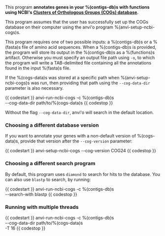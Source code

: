 This program **annotates genes in your %(contigs-db)s with functions using NCBI's [Clusters of Orthologous Groups (COGs) database](https://www.ncbi.nlm.nih.gov/pmc/articles/PMC102395/).**

This program assumes that the user has successfully set up the COGs database on their computer using the anvi'o program %(anvi-setup-ncbi-cogs)s.

This program requires one of two possible inputs: a %(contigs-db)s or a %(fasta)s file of amino acid sequences. When a %(contigs-db)s is provided, the program will store its output in the %(contigs-db)s as a %(functions)s artifact. Otherwise you must specify an output file path using `-o`, to which the program will write a TAB-delimited file containing all the annotations found in the input %(fasta)s file.

If the %(cogs-data)s was stored at a specific path when %(anvi-setup-ncbi-cogs)s was run, then providing that path using the `--cog-data-dir` parameter is also necessary.

{{ codestart }}
anvi-run-ncbi-cogs -c %(contigs-db)s \
            --cog-data-dir path/to/%(cogs-data)s
{{ codestop }}

Without the flag `--cog-data-dir`, anvi'o will search in the default location.

### Choosing a different database version
If you want to annotate your genes with a non-default version of %(cogs-data)s, provide that version after the `--cog-version` parameter:

{{ codestart }}
anvi-setup-ncbi-cogs --cog-version COG24
{{ codestop }}

### Choosing a different search program
By default, this program uses `diamond` to search for hits to the database. You can also use `blastp` to search, by running:

{{ codestart }}
anvi-run-ncbi-cogs -c %(contigs-db)s \
            --search-with blastp
{{ codestop }}

### Running with multiple threads
{{ codestart }}
anvi-run-ncbi-cogs -c %(contigs-db)s \
            --cog-data-dir path/to/%(cogs-data)s \
            -T 16
{{ codestop }}

